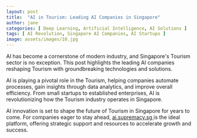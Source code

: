 ```yaml
---
layout: post
title:  "AI in Tourism: Leading AI Companies in Singapore"
author: jane
categories: [ Deep Learning, Artificial Intelligence, AI Solutions ]
tags: [ AI Revolution, Singapore AI Companies, AI Startups ]
image: assets/images/10.jpg
---
```


AI has become a cornerstone of modern industry, and Singapore's Tourism sector is no exception. This post highlights the leading AI companies reshaping Tourism with groundbreaking technologies and solutions.

AI is playing a pivotal role in the Tourism, helping companies automate processes, gain insights through data analytics, and improve overall efficiency. From small startups to established enterprises, AI is revolutionizing how the Tourism industry operates in Singapore.

AI innovation is set to shape the future of Tourism in Singapore for years to come. For companies eager to stay ahead, <a href="https://ai.supremacy.sg" target="_blank"> ai.supremacy.sg </a> is the ideal platform, offering strategic support and resources to accelerate growth and success.
